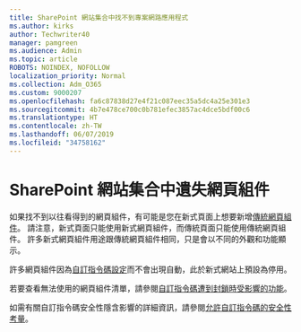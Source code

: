 ```yaml
---
title: SharePoint 網站集合中找不到專案網路應用程式
ms.author: kirks
author: Techwriter40
manager: pamgreen
ms.audience: Admin
ms.topic: article
ROBOTS: NOINDEX, NOFOLLOW
localization_priority: Normal
ms.collection: Adm_O365
ms.custom: 9000207
ms.openlocfilehash: fa6c87838d27e4f21c087eec35a5dc4a25e301e3
ms.sourcegitcommit: 4b7e478ce700c0b781efec3857ac4dce5bdf00c6
ms.translationtype: HT
ms.contentlocale: zh-TW
ms.lasthandoff: 06/07/2019
ms.locfileid: "34758162"
---
```

# <a name="missing-web-part-in-sharepoint-site-collection"></a>SharePoint 網站集合中遺失網頁組件

如果找不到以往看得到的網頁組件，有可能是您在新式頁面上想要新增[傳統網頁組件](https://support.office.com/article/classic-and-modern-web-part-experiences-3fdae6c3-8fc1-49ab-8708-8c104b882e64)。 請注意，新式頁面只能使用新式網頁組件，而傳統頁面只能使用傳統網頁組件。 許多新式網頁組件用途跟傳統網頁組件相同，只是會以不同的外觀和功能顯示。

許多網頁組件因為[自訂指令碼設定](https://docs.microsoft.com/sharepoint/allow-or-prevent-custom-script)而不會出現自動，此於新式網站上預設為停用。 

若要查看無法使用的網頁組件清單，請參閱[自訂指令碼遭到封鎖時受影響的功能](https://docs.microsoft.com/sharepoint/allow-or-prevent-custom-script#features-affected-when-custom-script-is-blocked)。

 如需有關自訂指令碼安全性隱含影響的詳細資訊，請參閱[允許自訂指令碼的安全性考量](https://docs.microsoft.com/sharepoint/security-considerations-of-allowing-custom-script)。
